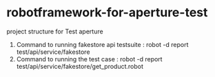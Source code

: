 # robotframework-for-aperture-test
project structure for Test aperture

1. Command to running fakestore api testsuite : robot -d  report test/api/service/fakestore
2. Command to running the test case : robot -d  report test/api/service/fakestore/get_product.robot